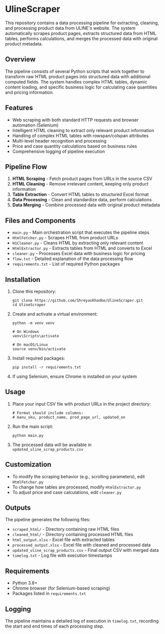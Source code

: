 # UlineScraper

This repository contains a data processing pipeline for extracting, cleaning, and processing product data from ULINE's website. The system automatically scrapes product pages, extracts structured data from HTML tables, performs calculations, and merges the processed data with original product metadata.

## Overview

The pipeline consists of several Python scripts that work together to transform raw HTML product pages into structured data with additional computed fields. The system handles complex HTML tables, dynamic content loading, and specific business logic for calculating case quantities and pricing information.

## Features

- Web scraping with both standard HTTP requests and browser automation (Selenium)
- Intelligent HTML cleaning to extract only relevant product information
- Handling of complex HTML tables with rowspan/colspan attributes
- Multi-level header recognition and processing
- Price and case quantity calculations based on business rules
- Comprehensive logging of pipeline execution

## Pipeline Flow

1. **HTML Scraping** - Fetch product pages from URLs in the source CSV
2. **HTML Cleaning** - Remove irrelevant content, keeping only product information
3. **Table Extraction** - Convert HTML tables to structured Excel format
4. **Data Processing** - Clean and standardize data, perform calculations
5. **Data Merging** - Combine processed data with original product metadata

## Files and Components

- `main.py` - Main orchestration script that executes the pipeline steps
- `HtmlFetcher.py` - Scrapes HTML from product URLs
- `H1Cleaner.py` - Cleans HTML by extracting only relevant content
- `HtmlExtractor.py` - Extracts tables from HTML and converts to Excel
- `cleaner.py` - Processes Excel data with business logic for pricing
- `flow.txt` - Detailed explanation of the data processing flow
- `requirements.txt` - List of required Python packages

## Installation

1. Clone this repository:
   ```
   git clone https://github.com/ShreyasKhadke/UlineScraper.git
   cd UlineScraper
   ```

2. Create and activate a virtual environment:
   ```
   python -m venv venv
   
   # On Windows
   venv\Scripts\activate
   
   # On macOS/Linux
   source venv/bin/activate
   ```

3. Install required packages:
   ```
   pip install -r requirements.txt
   ```

4. If using Selenium, ensure Chrome is installed on your system

## Usage

1. Place your input CSV file with product URLs in the project directory:
   ```
   # Format should include columns:
   # manu_sku, product_name, prod_page_url, updated_on
   ```

2. Run the main script:
   ```
   python main.py
   ```

3. The processed data will be available in `updated_uline_scrap_products.csv`

## Customization

- To modify the scraping behavior (e.g., scrolling parameters), edit `HtmlFetcher.py`
- To change how tables are processed, modify `HtmlExtractor.py`
- To adjust price and case calculations, edit `cleaner.py`

## Outputs

The pipeline generates the following files:

- `scraped_html/` - Directory containing raw HTML files
- `cleaned_html/` - Directory containing processed HTML files
- `html_output.xlsx` - Excel file with extracted tables
- `processed_output.xlsx` - Excel file with cleaned and processed data
- `updated_uline_scrap_products.csv` - Final output CSV with merged data
- `timelog.txt` - Log file with execution timestamps

## Requirements

- Python 3.8+
- Chrome browser (for Selenium-based scraping)
- Packages listed in `requirements.txt`

## Logging

The pipeline maintains a detailed log of execution in `timelog.txt`, recording the start and end times of each processing step.

